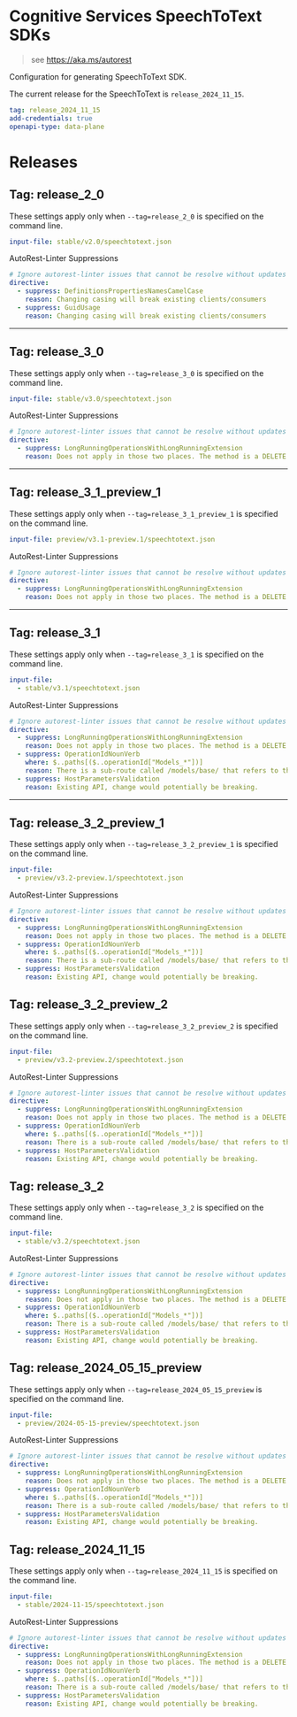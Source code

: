 # Cognitive Services SpeechToText SDKs

> see https://aka.ms/autorest

Configuration for generating SpeechToText SDK.

The current release for the SpeechToText is `release_2024_11_15`.

``` yaml
tag: release_2024_11_15
add-credentials: true
openapi-type: data-plane
```

# Releases

## Tag: release_2_0
These settings apply only when `--tag=release_2_0` is specified on the command line.

``` yaml $(tag) == 'release_2_0'
input-file: stable/v2.0/speechtotext.json
```

AutoRest-Linter Suppressions

``` yaml
# Ignore autorest-linter issues that cannot be resolve without updates to the API implementation
directive:
  - suppress: DefinitionsPropertiesNamesCamelCase
    reason: Changing casing will break existing clients/consumers
  - suppress: GuidUsage
    reason: Changing casing will break existing clients/consumers
```

---

## Tag: release_3_0
These settings apply only when `--tag=release_3_0` is specified on the command line.

``` yaml $(tag) == 'release_3_0'
input-file: stable/v3.0/speechtotext.json
```

AutoRest-Linter Suppressions

``` yaml
# Ignore autorest-linter issues that cannot be resolve without updates to the API implementation
directive:
  - suppress: LongRunningOperationsWithLongRunningExtension
    reason: Does not apply in those two places. The method is a DELETE which lazily deletes blobs, so it's Accepted, not NoContent. 
```

---

## Tag: release_3_1_preview_1
These settings apply only when `--tag=release_3_1_preview_1` is specified on the command line.

``` yaml $(tag) == 'release_3_1_preview_1'
input-file: preview/v3.1-preview.1/speechtotext.json
```

AutoRest-Linter Suppressions

``` yaml
# Ignore autorest-linter issues that cannot be resolve without updates to the API implementation
directive:
  - suppress: LongRunningOperationsWithLongRunningExtension
    reason: Does not apply in those two places. The method is a DELETE which lazily deletes blobs, so it's Accepted, not NoContent. 
```

---

## Tag: release_3_1

These settings apply only when `--tag=release_3_1` is specified on the command line.

```yaml $(tag) == 'release_3_1'
input-file:
  - stable/v3.1/speechtotext.json
```

AutoRest-Linter Suppressions

``` yaml
# Ignore autorest-linter issues that cannot be resolve without updates to the API implementation
directive:
  - suppress: LongRunningOperationsWithLongRunningExtension
    reason: Does not apply in those two places. The method is a DELETE which lazily deletes blobs, so it's Accepted, not NoContent. 
  - suppress: OperationIdNounVerb
    where: $..paths[($..operationId["Models_*"])]
    reason: There is a sub-route called /models/base/ that refers to the base models. Therefore, the correct operation ID seems to be "Models_GetBaseModel", for example.
  - suppress: HostParametersValidation
    reason: Existing API, change would potentially be breaking.
```

---

## Tag: release_3_2_preview_1

These settings apply only when `--tag=release_3_2_preview_1` is specified on the command line.

```yaml $(tag) == 'release_3_2_preview_1'
input-file:
  - preview/v3.2-preview.1/speechtotext.json
```

AutoRest-Linter Suppressions

``` yaml
# Ignore autorest-linter issues that cannot be resolve without updates to the API implementation
directive:
  - suppress: LongRunningOperationsWithLongRunningExtension
    reason: Does not apply in those two places. The method is a DELETE which lazily deletes blobs, so it's Accepted, not NoContent. 
  - suppress: OperationIdNounVerb
    where: $..paths[($..operationId["Models_*"])]
    reason: There is a sub-route called /models/base/ that refers to the base models. Therefore, the correct operation ID seems to be "Models_GetBaseModel", for example.
  - suppress: HostParametersValidation
    reason: Existing API, change would potentially be breaking.
```

## Tag: release_3_2_preview_2

These settings apply only when `--tag=release_3_2_preview_2` is specified on the command line.

```yaml $(tag) == 'release_3_2_preview_2'
input-file:
  - preview/v3.2-preview.2/speechtotext.json
```

AutoRest-Linter Suppressions

``` yaml
# Ignore autorest-linter issues that cannot be resolve without updates to the API implementation
directive:
  - suppress: LongRunningOperationsWithLongRunningExtension
    reason: Does not apply in those two places. The method is a DELETE which lazily deletes blobs, so it's Accepted, not NoContent. 
  - suppress: OperationIdNounVerb
    where: $..paths[($..operationId["Models_*"])]
    reason: There is a sub-route called /models/base/ that refers to the base models. Therefore, the correct operation ID seems to be "Models_GetBaseModel", for example.
  - suppress: HostParametersValidation
    reason: Existing API, change would potentially be breaking.
```

## Tag: release_3_2

These settings apply only when `--tag=release_3_2` is specified on the command line.

```yaml $(tag) == 'release_3_2'
input-file:
  - stable/v3.2/speechtotext.json
```

AutoRest-Linter Suppressions

``` yaml
# Ignore autorest-linter issues that cannot be resolve without updates to the API implementation
directive:
  - suppress: LongRunningOperationsWithLongRunningExtension
    reason: Does not apply in those two places. The method is a DELETE which lazily deletes blobs, so it's Accepted, not NoContent. 
  - suppress: OperationIdNounVerb
    where: $..paths[($..operationId["Models_*"])]
    reason: There is a sub-route called /models/base/ that refers to the base models. Therefore, the correct operation ID seems to be "Models_GetBaseModel", for example.
  - suppress: HostParametersValidation
    reason: Existing API, change would potentially be breaking.
```

## Tag: release_2024_05_15_preview

These settings apply only when `--tag=release_2024_05_15_preview` is specified on the command line.

```yaml $(tag) == 'release_2024_05_15_preview'
input-file:
  - preview/2024-05-15-preview/speechtotext.json
```

AutoRest-Linter Suppressions

``` yaml
# Ignore autorest-linter issues that cannot be resolve without updates to the API implementation
directive:
  - suppress: LongRunningOperationsWithLongRunningExtension
    reason: Does not apply in those two places. The method is a DELETE which lazily deletes blobs, so it's Accepted, not NoContent. 
  - suppress: OperationIdNounVerb
    where: $..paths[($..operationId["Models_*"])]
    reason: There is a sub-route called /models/base/ that refers to the base models. Therefore, the correct operation ID seems to be "Models_GetBaseModel", for example.
  - suppress: HostParametersValidation
    reason: Existing API, change would potentially be breaking.
```

## Tag: release_2024_11_15

These settings apply only when `--tag=release_2024_11_15` is specified on the command line.

```yaml $(tag) == 'release_2024_11_15'
input-file:
  - stable/2024-11-15/speechtotext.json
```

AutoRest-Linter Suppressions

``` yaml
# Ignore autorest-linter issues that cannot be resolve without updates to the API implementation
directive:
  - suppress: LongRunningOperationsWithLongRunningExtension
    reason: Does not apply in those two places. The method is a DELETE which lazily deletes blobs, so it's Accepted, not NoContent. 
  - suppress: OperationIdNounVerb
    where: $..paths[($..operationId["Models_*"])]
    reason: There is a sub-route called /models/base/ that refers to the base models. Therefore, the correct operation ID seems to be "Models_GetBaseModel", for example.
  - suppress: HostParametersValidation
    reason: Existing API, change would potentially be breaking.
```
